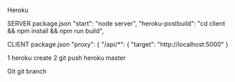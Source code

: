 Heroku

SERVER package.json
"start": "node server",
"heroku-postbuild": "cd client && npm install && npm run build",

CLIENT package.json
"proxy": {
"/api/\*": {
"target": "http://localhost:5000"
}

1 heroku create
2 git push heroku master

Git
git branch
